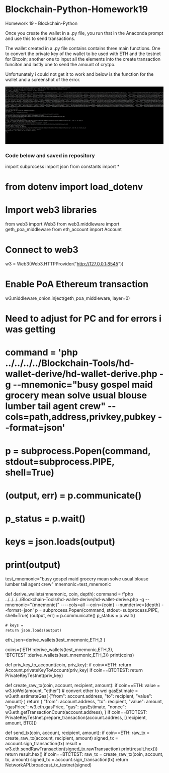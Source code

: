 # Blockchain-Python-Homework19
Homework 19 - Blockchain-Python


Once you create the wallet in a .py file, you run that in the Anaconda prompt and use this to send transactions.

The wallet created in a .py file contains contains three main functions. One to convert the private key of the wallet to be used with ETH and the testnet for Bitcoin; another one to input all the elements into the create transaction funciton and lastly one to send the amount of crytpo.

Unfortunately i could not get it to work and below is the function for the wallet and a screenshot of the error.  

![deployed](Resources/anaconda_prompt.png)   


### Code below and saved in repository

import subprocess
import json
from constants import *


# from dotenv import load_dotenv

# Import web3 libraries
from web3 import Web3
from web3.middleware import geth_poa_middleware
from eth_account import Account

#  Connect to web3
w3 = Web3(Web3.HTTPProvider("http://127.0.0.1:8545"))
# Enable PoA Ethereum transaction
w3.middleware_onion.inject(geth_poa_middleware, layer=0)


# Need to adjust for PC and for errors i was getting

# command = 'php ../../../../Blockchain-Tools/hd-wallet-derive/hd-wallet-derive.php -g --mnemonic="busy gospel maid grocery mean solve usual blouse lumber tail agent crew" --cols=path,address,privkey,pubkey --format=json'


# p = subprocess.Popen(command, stdout=subprocess.PIPE, shell=True)
# (output, err) = p.communicate()
# p_status = p.wait()

# keys = json.loads(output)
# print(output)

test_mnemonic="busy gospel maid grocery mean solve usual blouse lumber tail agent crew"
mnemonic=test_mnemonic

def derive_wallets(mnemonic, coin, depth): 
    command = f'php ../../../../Blockchain-Tools/hd-wallet-derive/hd-wallet-derive.php -g --mnemonic="{mnemonic}" ----cols=all --coin={coin} --numderive={depth} --format=json'
    p = subprocess.Popen(command, stdout=subprocess.PIPE, shell=True)
    (output, err) = p.communicate()
    p_status = p.wait()

    # keys = 
    return json.loads(output)

eth_json=derive_wallets(test_mnemonic,ETH,3 )

coins={'ETH':derive_wallets(test_mnemonic,ETH,3), 'BTCTEST':derive_wallets(test_mnemonic,ETH,3)}
print(coins)


def priv_key_to_account(coin, priv_key):
    if coin==ETH:
        return Account.privateKeyToAccount(priv_key)
    if coin==BTCTEST:
        return PrivateKeyTestnet(priv_key)
    

def create_raw_tx(coin, account, recipient, amount):
    if coin==ETH:
        value = w3.toWei(amount, "ether") # convert ether to wei
        gasEstimate = w3.eth.estimateGas(
            {"from": account.address, "to": recipient, "value": amount}
        )
        return {
            "from": account.address,
            "to": recipient,
            "value": amount,
            "gasPrice": w3.eth.gasPrice,
            "gas": gasEstimate,
            "nonce": w3.eth.getTransactionCount(account.address),
        }
    if coin==BTCTEST:
        PrivateKeyTestnet.prepare_transaction(account.address, [(recipient, amount, BTC)])

    
    
def send_tx(coin, account, recipient, amount):
    if coin==ETH:
        raw_tx = create_raw_tx(account, recipient, amount)
        signed_tx = account.sign_transaction(tx)
        result = w3.eth.sendRawTransaction(signed_tx.rawTransaction)
        print(result.hex())
        return result.hex()
    if coin==BTCTEST:
        raw_tx = create_raw_tx(coin, account, to, amount)
        signed_tx = account.sign_transaction(tx)
        return NetworkAPI.broadcast_tx_testnet(signed)

